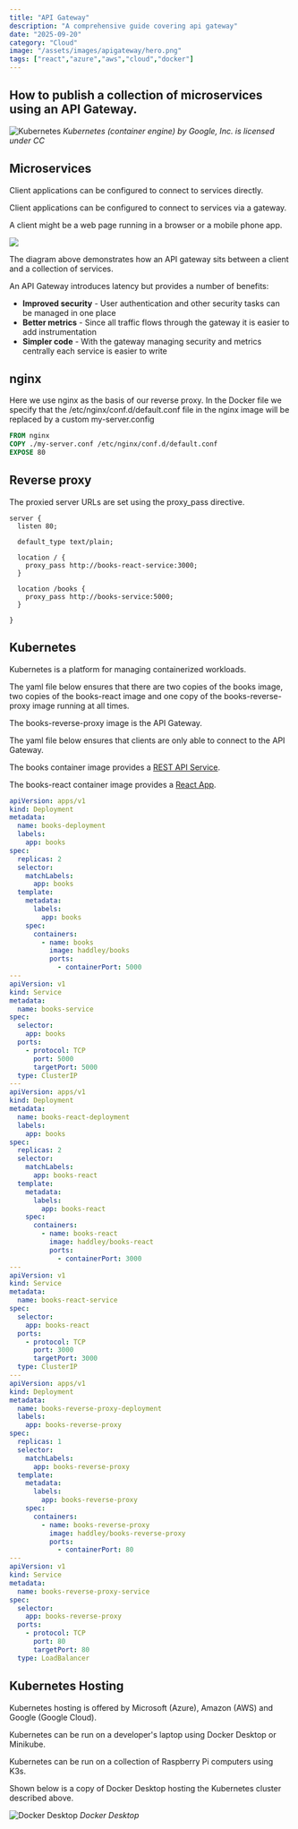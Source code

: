 ```yaml
---
title: "API Gateway"
description: "A comprehensive guide covering api gateway"
date: "2025-09-20"
category: "Cloud"
image: "/assets/images/apigateway/hero.png"
tags: ["react","azure","aws","cloud","docker"]
---
```


## How to publish a collection of microservices using an API Gateway.

![Kubernetes](/assets/images/apigateway/kubernetes-container-engine.svg)
*Kubernetes (container engine) by Google, Inc. is licensed under CC*


## Microservices

Client applications can be configured to connect to services directly. 

Client applications can be configured to connect to services via a gateway.

A client might be a web page running in a browser or a mobile phone app.

![](/assets/images/apigateway/reverse-proxy-528x204.png)


The diagram above demonstrates how an API gateway sits between a client and a collection of services.

An API Gateway introduces latency but provides a number of benefits:

- **Improved security** - User authentication and other security tasks can be managed in one place
- **Better metrics** - Since all traffic flows through the gateway it is easier to add instrumentation  
- **Simpler code** - With the gateway managing security and metrics centrally each service is easier to write


## nginx

Here we use nginx as the basis of our reverse proxy. In the Docker file we specify that the /etc/nginx/conf.d/default.conf file in the nginx image will be replaced by a custom my-server.config

```dockerfile
FROM nginx
COPY ./my-server.conf /etc/nginx/conf.d/default.conf
EXPOSE 80
```

## Reverse proxy

The proxied server URLs are set using the proxy_pass directive.

```nginx
server {
  listen 80;
  
  default_type text/plain;

  location / {
    proxy_pass http://books-react-service:3000;
  }

  location /books {
    proxy_pass http://books-service:5000;
  }

}
```


## Kubernetes

Kubernetes is a platform for managing containerized workloads.

The yaml file below ensures that there are two copies of the books image, two copies of the books-react image and one copy of the books-reverse-proxy image running at all times. 

The books-reverse-proxy image is the API Gateway.

The yaml file below ensures that clients are only able to connect to the API Gateway.

The books container image provides a [REST API Service](/posts/restapiservice). 

The books-react container image provides a [React App](/posts/reactusestateuseeffect).

```yaml
apiVersion: apps/v1
kind: Deployment
metadata:
  name: books-deployment
  labels:
    app: books
spec:
  replicas: 2
  selector:
    matchLabels:
      app: books
  template:
    metadata:
      labels:
        app: books
    spec:
      containers:
        - name: books
          image: haddley/books
          ports:
            - containerPort: 5000
---
apiVersion: v1
kind: Service
metadata:
  name: books-service
spec:
  selector:
    app: books
  ports:
    - protocol: TCP
      port: 5000
      targetPort: 5000
  type: ClusterIP
---
apiVersion: apps/v1
kind: Deployment
metadata:
  name: books-react-deployment
  labels:
    app: books
spec:
  replicas: 2
  selector:
    matchLabels:
      app: books-react
  template:
    metadata:
      labels:
        app: books-react
    spec:
      containers:
        - name: books-react
          image: haddley/books-react
          ports:
            - containerPort: 3000
---
apiVersion: v1
kind: Service
metadata:
  name: books-react-service
spec:
  selector:
    app: books-react
  ports:
    - protocol: TCP
      port: 3000
      targetPort: 3000
  type: ClusterIP
---
apiVersion: apps/v1
kind: Deployment
metadata:
  name: books-reverse-proxy-deployment
  labels:
    app: books-reverse-proxy
spec:
  replicas: 1
  selector:
    matchLabels:
      app: books-reverse-proxy
  template:
    metadata:
      labels:
        app: books-reverse-proxy
    spec:
      containers:
        - name: books-reverse-proxy
          image: haddley/books-reverse-proxy
          ports:
            - containerPort: 80
---
apiVersion: v1
kind: Service
metadata:
  name: books-reverse-proxy-service
spec:
  selector:
    app: books-reverse-proxy
  ports:
    - protocol: TCP
      port: 80
      targetPort: 80
  type: LoadBalancer
```


## Kubernetes Hosting

Kubernetes hosting is offered by Microsoft (Azure), Amazon (AWS) and Google (Google Cloud). 

Kubernetes can be run on a developer's laptop using Docker Desktop or Minikube.

Kubernetes can be run on a collection of Raspberry Pi computers using K3s.

Shown below is a copy of Docker Desktop hosting the Kubernetes cluster described above.

![Docker Desktop](/assets/images/apigateway/image-5-1250x720.png)
*Docker Desktop*